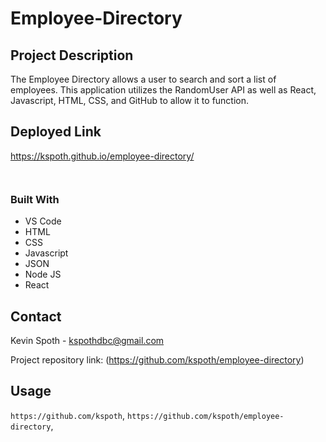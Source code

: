 # Employee-Directory

## Project Description

The Employee Directory allows a user to search and sort a list of employees. This application utilizes the RandomUser API as well as React, Javascript, HTML, CSS, and GitHub to allow it to function.

## Deployed Link

https://kspoth.github.io/employee-directory/

![]()

![]()

### Built With

- VS Code
- HTML
- CSS
- Javascript
- JSON
- Node JS
- React

<!-- CONTACT -->

## Contact

Kevin Spoth - kspothdbc@gmail.com

Project repository link: (https://github.com/kspoth/employee-directory)

## Usage

`https://github.com/kspoth`, `https://github.com/kspoth/employee-directory`,
